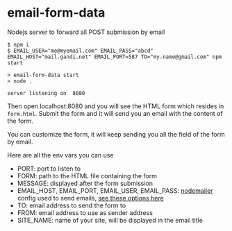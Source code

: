 # email-form-data

Nodejs server to forward all POST submission by email

```
$ npm i
$ EMAIL_USER="me@myemail.com" EMAIL_PASS="abcd" EMAIL_HOST="mail.gandi.net" EMAIL_PORT=587 TO="my.name@gmail.com" npm start

> email-form-data start
> node .

server listening on  8080

```

Then open localhost:8080 and you will see the HTML form which resides in `form.html`. Submit the form and it will send you an email with the content of the form.

You can customize the form, it will keep sending you all the field of the form by email.

Here are all the env vars you can use
* PORT: port to listen to
* FORM: path to the HTML file containing the form
* MESSAGE: displayed after the form submission
* EMAIL_HOST, EMAIL_PORT, EMAIL_USER, EMAIL_PASS: [nodemailer](https://nodemailer.com/) config used to send emails, [see these options here](https://nodemailer.com/smtp/)
* TO: email address to send the form to
* FROM: email address to use as sender address
* SITE_NAME: name of your site, will be displayed in the email title

